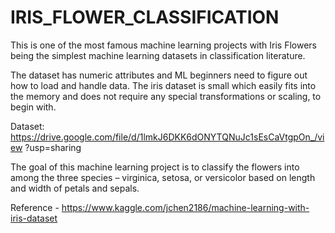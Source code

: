# IRIS_FLOWER_CLASSIFICATION

This is one of the most famous machine learning projects with Iris Flowers being the simplest
machine learning datasets in classification literature. 

The dataset has numeric attributes and
ML beginners need to figure out how to load and handle data. The iris dataset is small which
easily fits into the memory and does not require any special transformations or scaling, to
begin with.

Dataset:
https://drive.google.com/file/d/1lmkJ6DKK6dONYTQNuJc1sEsCaVtgpOn_/view
?usp=sharing

The goal of this machine learning project is to classify the flowers into among the three species – virginica,
setosa, or versicolor based on length and width of petals and sepals.

Reference - https://www.kaggle.com/jchen2186/machine-learning-with-iris-dataset
